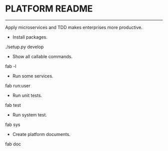 # PLATFORM README
-----------------

Apply microservices and TDD makes enterprises more productive.

- Install packages.

./setup.py develop

- Show all callable commands.

fab -l

- Run some services.

fab run:user

- Run unit tests.

fab test

- Run system test.

fab sys

- Create platform documents.

fab doc
